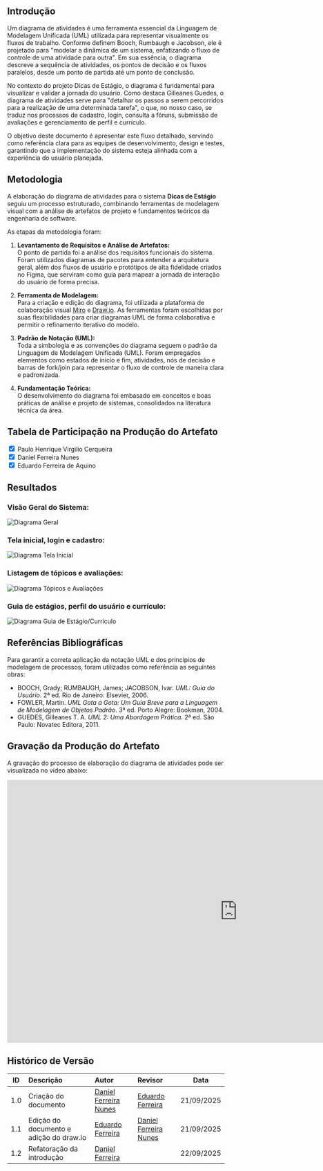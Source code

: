 ## Introdução

Um diagrama de atividades é uma ferramenta essencial da Linguagem de Modelagem Unificada (UML) utilizada para representar visualmente os fluxos de trabalho. Conforme definem Booch, Rumbaugh e Jacobson, ele é projetado para "modelar a dinâmica de um sistema, enfatizando o fluxo de controle de uma atividade para outra". Em sua essência, o diagrama descreve a sequência de atividades, os pontos de decisão e os fluxos paralelos, desde um ponto de partida até um ponto de conclusão.

No contexto do projeto Dicas de Estágio, o diagrama é fundamental para visualizar e validar a jornada do usuário. Como destaca Gilleanes Guedes, o diagrama de atividades serve para "detalhar os passos a serem percorridos para a realização de uma determinada tarefa", o que, no nosso caso, se traduz nos processos de cadastro, login, consulta a fóruns, submissão de avaliações e gerenciamento de perfil e currículo.

O objetivo deste documento é apresentar este fluxo detalhado, servindo como referência clara para as equipes de desenvolvimento, design e testes, garantindo que a implementação do sistema esteja alinhada com a experiência do usuário planejada.

## Metodologia

A elaboração do diagrama de atividades para o sistema **Dicas de Estágio** seguiu um processo estruturado, combinando ferramentas de modelagem visual com a análise de artefatos de projeto e fundamentos teóricos da engenharia de software.

As etapas da metodologia foram:

1. **Levantamento de Requisitos e Análise de Artefatos:**  
    O ponto de partida foi a análise dos requisitos funcionais do sistema. Foram utilizados diagramas de pacotes para entender a arquitetura geral, além dos fluxos de usuário e protótipos de alta fidelidade criados no Figma, que serviram como guia para mapear a jornada de interação do usuário de forma precisa.

2. **Ferramenta de Modelagem:**  
    Para a criação e edição do diagrama, foi utilizada a plataforma de colaboração visual [Miro](https://miro.com) e [Draw.io](https://draw.io). As ferramentas foram escolhidas por suas flexibilidades para criar diagramas UML de forma colaborativa e permitir o refinamento iterativo do modelo.

3. **Padrão de Notação (UML):**  
    Toda a simbologia e as convenções do diagrama seguem o padrão da Linguagem de Modelagem Unificada (UML). Foram empregados elementos como estados de início e fim, atividades, nós de decisão e barras de fork/join para representar o fluxo de controle de maneira clara e padronizada.

4. **Fundamentação Teórica:**  
    O desenvolvimento do diagrama foi embasado em conceitos e boas práticas de análise e projeto de sistemas, consolidados na literatura técnica da área.

## __Tabela de Participação na Produção do Artefato__

<label><input type="checkbox" checked abled> Paulo Henrique Virgilio Cerqueira</label><br>
<label><input type="checkbox" checked abled> Daniel Ferreira Nunes</label><br>
<label><input type="checkbox" checked abled> Eduardo Ferreira de Aquino</label><br>

## Resultados

### __Visão Geral do Sistema:__

![Diagrama Geral](../../assets/imgs/entrega2/diagrama-de-atividades.png)

### __Tela inicial, login e cadastro:__

![Diagrama Tela Inicial](../../assets/imgs/entrega2/tela-inicial-login-cadastro.png)

### __Listagem de tópicos e avaliações:__

![Diagrama Tópicos e Avaliações](../../assets/imgs/entrega2/listagem-topicos-avaliacoes.png)

### __Guia de estágios, perfil do usuário e currículo:__

![Diagrama Guia de Estágio/Currículo](../../assets/imgs/entrega2/guia-estagios-curriculo.png)

## Referências Bibliográficas

Para garantir a correta aplicação da notação UML e dos princípios de modelagem de processos, foram utilizadas como referência as seguintes obras:

- BOOCH, Grady; RUMBAUGH, James; JACOBSON, Ivar. *UML: Guia do Usuário*. 2ª ed. Rio de Janeiro: Elsevier, 2006.
- FOWLER, Martin. *UML Gota a Gota: Um Guia Breve para a Linguagem de Modelagem de Objetos Padrão*. 3ª ed. Porto Alegre: Bookman, 2004.
- GUEDES, Gilleanes T. A. *UML 2: Uma Abordagem Prática*. 2ª ed. São Paulo: Novatec Editora, 2011.


## Gravação da Produção do Artefato

A gravação do processo de elaboração do diagrama de atividades pode ser visualizada no vídeo abaixo:

<iframe width="1065" height="608" src="https://www.youtube.com/embed/0H_18S5ejIo" title="Diagrama de Atividades" frameborder="0" allow="accelerometer; autoplay; clipboard-write; encrypted-media; gyroscope; picture-in-picture; web-share" referrerpolicy="strict-origin-when-cross-origin" allowfullscreen></iframe>

## **Histórico de Versão**

| ID | Descrição | Autor | Revisor | Data |
|:--:|:---------|:------|:--------|:----:|
| 1.0 | Criação do documento | [Daniel Ferreira Nunes](https://github.com/mach1r0) | [Eduardo Ferreira](https://github.com/fxred) | 21/09/2025 |
| 1.1 | Edição do documento e adição do draw.io | [Eduardo Ferreira](https://github.com/fxred) | [Daniel Ferreira Nunes](https://github.com/mach1r0) | 21/09/2025 |
| 1.2 | Refatoração da introdução| [Daniel Ferreira](https://github.com/mach1r0) | | 22/09/2025 |